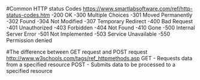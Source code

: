 #Common HTTP status Codes
https://www.smartlabsoftware.com/ref/http-status-codes.htm
-200 OK
-300 Multiple Choices
-301 Moved Permanently
-302 Found
-304 Not Modified
-307 Temporary Redirect
-400 Bad Request
-401 Unauthorized
-403 Forbidden
-404 Not Found
-410 Gone
-500 Internal Server Error
-501 Not Implemented
-503 Service Unavailable
-550 Permission denied

#The difference between GET request and POST request
http://www.w3schools.com/tags/ref_httpmethods.asp
GET - Requests data from a specified resource
POST - Submits data to be processed to a specified resource